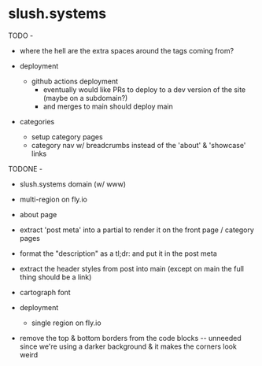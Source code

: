 # slush.systems

TODO -
- where the hell are the extra spaces around the tags coming from?
- deployment
  - github actions deployment
    - eventually would like PRs to deploy to a dev version of the site (maybe on
      a subdomain?)
    - and merges to main should deploy main

- categories
  - setup category pages
  - category nav w/ breadcrumbs instead of the 'about' & 'showcase' links

TODONE -
- slush.systems domain (w/ www)
- multi-region on fly.io
- about page
- extract 'post meta' into a partial to render it on the front page / category
  pages
- format the "description" as a tl;dr: and put it in the post meta
- extract the header styles from post into main (except on main the full thing
  should be a link)

- cartograph font
- deployment
  - single region on fly.io
- remove the top & bottom borders from the code blocks -- unneeded since we're
  using a darker background & it makes the corners look weird

